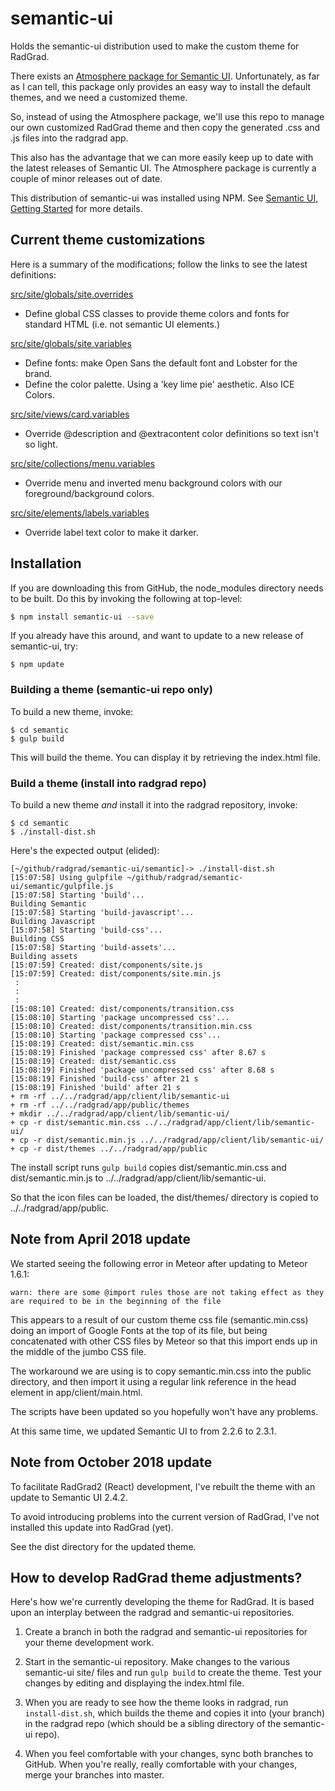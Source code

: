 # semantic-ui

Holds the semantic-ui distribution used to make the custom theme for RadGrad.

There exists an [Atmosphere package for Semantic UI](https://github.com/Semantic-Org/Semantic-UI-Meteor). Unfortunately, as far as I can tell, this package only provides an easy way to install the default themes, and we need a customized theme.

So, instead of using the Atmosphere package, we'll use this repo to manage our own customized RadGrad theme and then copy the generated .css and .js files into the radgrad app.

This also has the advantage that we can more easily keep up to date with the latest releases of Semantic UI.  The Atmosphere package is currently a couple of minor releases out of date. 

This distribution of semantic-ui was installed using NPM. See [Semantic UI, Getting Started](http://semantic-ui.com/introduction/getting-started.html) for more details.

## Current theme customizations

Here is a summary of the modifications; follow the links to see the latest definitions:

[src/site/globals/site.overrides](https://github.com/radgrad/semantic-ui/blob/master/semantic/src/site/globals/site.overrides)

  * Define global CSS classes to provide theme colors and fonts for standard HTML (i.e. not semantic UI elements.)

[src/site/globals/site.variables](https://github.com/radgrad/semantic-ui/blob/master/semantic/src/site/globals/site.variables)

  * Define fonts: make Open Sans the default font and Lobster for the brand.
  * Define the color palette. Using a 'key lime pie' aesthetic. Also ICE Colors.
  
[src/site/views/card.variables](https://github.com/radgrad/semantic-ui/blob/master/semantic/src/site/views/card.variables)

  * Override @description and @extracontent color definitions so text isn't so light.
  
[src/site/collections/menu.variables](https://github.com/radgrad/semantic-ui/blob/master/semantic/src/site/collections/menu.variables)

  * Override menu and inverted menu background colors with our foreground/background colors.
  
[src/site/elements/labels.variables](https://github.com/radgrad/semantic-ui/blob/master/semantic/src/site/elements/label.variables)

  * Override label text color to make it darker.
  
  
## Installation
  
If you are downloading this from GitHub, the node_modules directory needs to be built.  Do this by invoking the following at top-level:

```sh
$ npm install semantic-ui --save
```
  
If you already have this around, and want to update to a new release of semantic-ui, try:

```
$ npm update
```

### Building a theme (semantic-ui repo only)
  
To build a new theme, invoke:
 
```
$ cd semantic
$ gulp build
```

This will build the theme. You can display it by retrieving the index.html file.

### Build a theme (install into radgrad repo)

To build a new theme *and* install it into the radgrad repository, invoke:

```
$ cd semantic
$ ./install-dist.sh
```

Here's the expected output (elided):

```
[~/github/radgrad/semantic-ui/semantic]-> ./install-dist.sh 
[15:07:58] Using gulpfile ~/github/radgrad/semantic-ui/semantic/gulpfile.js
[15:07:58] Starting 'build'...
Building Semantic
[15:07:58] Starting 'build-javascript'...
Building Javascript
[15:07:58] Starting 'build-css'...
Building CSS
[15:07:58] Starting 'build-assets'...
Building assets
[15:07:59] Created: dist/components/site.js
[15:07:59] Created: dist/components/site.min.js
 :
 :
 :
[15:08:10] Created: dist/components/transition.css
[15:08:10] Starting 'package uncompressed css'...
[15:08:10] Created: dist/components/transition.min.css
[15:08:10] Starting 'package compressed css'...
[15:08:19] Created: dist/semantic.min.css
[15:08:19] Finished 'package compressed css' after 8.67 s
[15:08:19] Created: dist/semantic.css
[15:08:19] Finished 'package uncompressed css' after 8.68 s
[15:08:19] Finished 'build-css' after 21 s
[15:08:19] Finished 'build' after 21 s
+ rm -rf ../../radgrad/app/client/lib/semantic-ui
+ rm -rf ../../radgrad/app/public/themes
+ mkdir ../../radgrad/app/client/lib/semantic-ui/
+ cp -r dist/semantic.min.css ../../radgrad/app/client/lib/semantic-ui/
+ cp -r dist/semantic.min.js ../../radgrad/app/client/lib/semantic-ui/
+ cp -r dist/themes ../../radgrad/app/public
```
  
The install script runs `gulp build` copies dist/semantic.min.css and dist/semantic.min.js to ../../radgrad/app/client/lib/semantic-ui.

So that the icon files can be loaded, the dist/themes/ directory is copied to ../../radgrad/app/public.

## Note from April 2018 update

We started seeing the following error in Meteor after updating to Meteor 1.6.1:

```
warn: there are some @import rules those are not taking effect as they are required to be in the beginning of the file 
```

This appears to a result of our custom theme css file (semantic.min.css) doing an import of Google Fonts at the top of its file, but being concatenated with other CSS files by Meteor so that this import ends up in the middle of the jumbo CSS file.

The workaround we are using is to copy semantic.min.css into the public directory, and then import it using a regular link reference in the head element in app/client/main.html.  

The scripts have been updated so you hopefully won't have any problems. 

At this same time, we updated Semantic UI to from 2.2.6 to 2.3.1.

## Note from October 2018 update

To facilitate RadGrad2 (React) development, I've rebuilt the theme with an update to Semantic UI 2.4.2.

To avoid introducing problems into the current version of RadGrad, I've not installed this update into RadGrad (yet).

See the dist directory for the updated theme. 

## How to develop RadGrad theme adjustments?

Here's how we're currently developing the theme for RadGrad. It is based upon an interplay between the radgrad and semantic-ui repositories.

1. Create a branch in both the radgrad and semantic-ui repositories for your theme development work.  

2. Start in the semantic-ui repository. Make changes to the various semantic-ui site/ files and run `gulp build` to create the theme.  Test your changes by editing and displaying the index.html file.

3. When you are ready to see how the theme looks in radgrad, run `install-dist.sh`, which builds the theme and copies it into (your branch) in the radgrad repo (which should be a sibling directory of the semantic-ui repo).

4. When you feel comfortable with your changes, sync both branches to GitHub. When you're really, really comfortable with your changes, merge your branches into master.  


